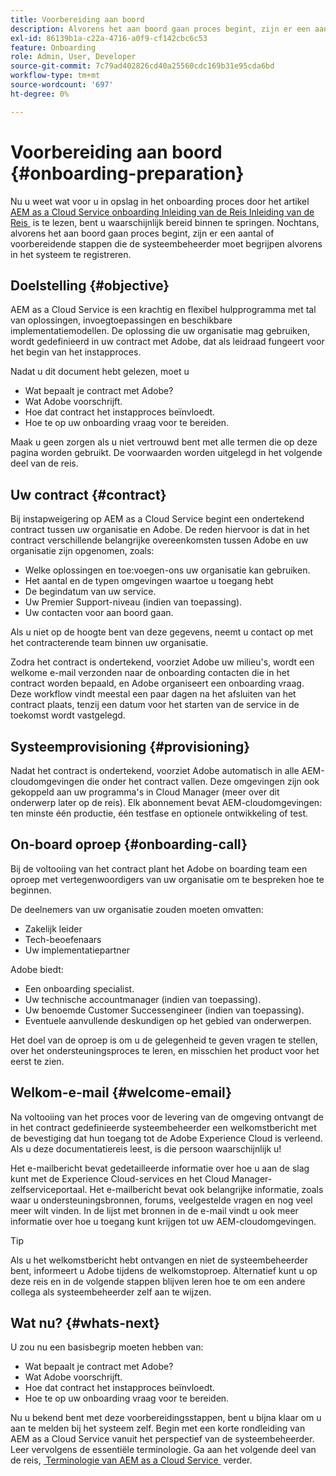 ```yaml
---
title: Voorbereiding aan boord
description: Alvorens het aan boord gaan proces begint, zijn er een aantal of voorbereidende stappen die de systeembeheerder moet begrijpen alvorens in het systeem te registreren.
exl-id: 86139b1a-c22a-4716-a0f9-cf142cbc6c53
feature: Onboarding
role: Admin, User, Developer
source-git-commit: 7c79ad402826cd40a25560cdc169b31e95cda6bd
workflow-type: tm+mt
source-wordcount: '697'
ht-degree: 0%

---
```


# Voorbereiding aan boord {#onboarding-preparation}

Nu u weet wat voor u in opslag in het onboarding proces door het artikel [&#x200B; AEM as a Cloud Service onboarding Inleiding van de Reis Inleiding van de Reis &#x200B;](overview.md) is te lezen, bent u waarschijnlijk bereid binnen te springen. Nochtans, alvorens het aan boord gaan proces begint, zijn er een aantal of voorbereidende stappen die de systeembeheerder moet begrijpen alvorens in het systeem te registreren.

## Doelstelling {#objective}

AEM as a Cloud Service is een krachtig en flexibel hulpprogramma met tal van oplossingen, invoegtoepassingen en beschikbare implementatiemodellen. De oplossing die uw organisatie mag gebruiken, wordt gedefinieerd in uw contract met Adobe, dat als leidraad fungeert voor het begin van het instapproces.

Nadat u dit document hebt gelezen, moet u

* Wat bepaalt je contract met Adobe?
* Wat Adobe voorschrijft.
* Hoe dat contract het instapproces beïnvloedt.
* Hoe te op uw onboarding vraag voor te bereiden.

Maak u geen zorgen als u niet vertrouwd bent met alle termen die op deze pagina worden gebruikt. De voorwaarden worden uitgelegd in het volgende deel van de reis.

<!-- REMOVED VIDEO AS PER CQDOC-23130. VIDEO NEEDS TO BE RECREATED/UPDATED
## Video {#video}

This video summarizes the onboarding process laid out in this journey and is intended as an option overview. All topics in the video are presented in detail within the journey.

>[!VIDEO](https://video.tv.adobe.com/v/3431500/?captions=dut&quality=12&learn=on)

-->

## Uw contract {#contract}

Bij instapweigering op AEM as a Cloud Service begint een ondertekend contract tussen uw organisatie en Adobe. De reden hiervoor is dat in het contract verschillende belangrijke overeenkomsten tussen Adobe en uw organisatie zijn opgenomen, zoals:

* Welke oplossingen en toe:voegen-ons uw organisatie kan gebruiken.
* Het aantal en de typen omgevingen waartoe u toegang hebt
* De begindatum van uw service.
* Uw Premier Support-niveau (indien van toepassing).
* Uw contacten voor aan boord gaan.

Als u niet op de hoogte bent van deze gegevens, neemt u contact op met het contracterende team binnen uw organisatie.

Zodra het contract is ondertekend, voorziet Adobe uw milieu&#39;s, wordt een welkome e-mail verzonden naar de onboarding contacten die in het contract worden bepaald, en Adobe organiseert een onboarding vraag. Deze workflow vindt meestal een paar dagen na het afsluiten van het contract plaats, tenzij een datum voor het starten van de service in de toekomst wordt vastgelegd.

## Systeemprovisioning {#provisioning}

Nadat het contract is ondertekend, voorziet Adobe automatisch in alle AEM-cloudomgevingen die onder het contract vallen. Deze omgevingen zijn ook gekoppeld aan uw programma&#39;s in Cloud Manager (meer over dit onderwerp later op de reis). Elk abonnement bevat AEM-cloudomgevingen: ten minste één productie, één testfase en optionele ontwikkeling of test.

## On-board oproep {#onboarding-call}

Bij de voltooiing van het contract plant het Adobe on boarding team een oproep met vertegenwoordigers van uw organisatie om te bespreken hoe te beginnen.

De deelnemers van uw organisatie zouden moeten omvatten:

* Zakelijk leider
* Tech-beoefenaars
* Uw implementatiepartner

Adobe biedt:

* Een onboarding specialist.
* Uw technische accountmanager (indien van toepassing).
* Uw benoemde Customer Successengineer (indien van toepassing).
* Eventuele aanvullende deskundigen op het gebied van onderwerpen.

Het doel van de oproep is om u de gelegenheid te geven vragen te stellen, over het ondersteuningsproces te leren, en misschien het product voor het eerst te zien.

## Welkom-e-mail {#welcome-email}

Na voltooiing van het proces voor de levering van de omgeving ontvangt de in het contract gedefinieerde systeembeheerder een welkomstbericht met de bevestiging dat hun toegang tot de Adobe Experience Cloud is verleend. Als u deze documentatiereis leest, is die persoon waarschijnlijk u!

Het e-mailbericht bevat gedetailleerde informatie over hoe u aan de slag kunt met de Experience Cloud-services en het Cloud Manager-zelfserviceportaal. Het e-mailbericht bevat ook belangrijke informatie, zoals waar u ondersteuningsbronnen, forums, veelgestelde vragen en nog veel meer wilt vinden. In de lijst met bronnen in de e-mail vindt u ook meer informatie over hoe u toegang kunt krijgen tot uw AEM-cloudomgevingen.

>[!TIP]
>
>Als u het welkomstbericht hebt ontvangen en niet de systeembeheerder bent, informeert u Adobe tijdens de welkomstoproep. Alternatief kunt u op deze reis en in de volgende stappen blijven leren hoe te om een andere collega als systeembeheerder zelf aan te wijzen.

## Wat nu? {#whats-next}

U zou nu een basisbegrip moeten hebben van:

* Wat bepaalt je contract met Adobe?
* Wat Adobe voorschrijft.
* Hoe dat contract het instapproces beïnvloedt.
* Hoe te op uw onboarding vraag voor te bereiden.

Nu u bekend bent met deze voorbereidingsstappen, bent u bijna klaar om u aan te melden bij het systeem zelf. Begin met een korte rondleiding van AEM as a Cloud Service vanuit het perspectief van de systeembeheerder. Leer vervolgens de essentiële terminologie. Ga aan het volgende deel van de reis, [&#x200B; Terminologie van AEM as a Cloud Service &#x200B;](terminology.md) verder.
